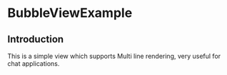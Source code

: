 # BubbleViewExample

## Introduction
This is a simple view which supports Multi line rendering, very useful for chat applications.
